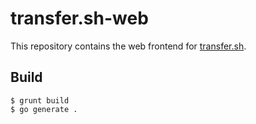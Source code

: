 # transfer.sh-web

This repository contains the web frontend for [transfer.sh](github.com/dutchcoders/transfer.sh/).

## Build

```
$ grunt build
$ go generate .
```
